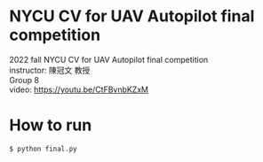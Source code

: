 # NYCU CV for UAV Autopilot final competition
2022 fall NYCU CV for UAV Autopilot final competition\
instructor: 陳冠文 教授\
Group 8\
video: https://youtu.be/CtFBvnbKZxM
# How to run
```shell
$ python final.py
```